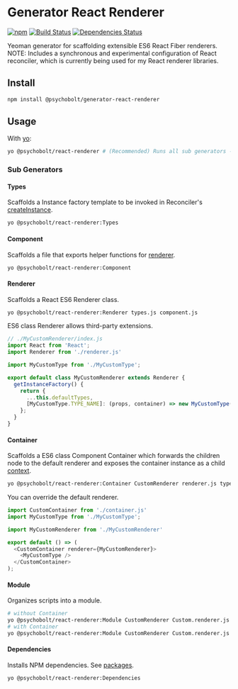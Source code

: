 # Generator React Renderer

[![npm](https://img.shields.io/npm/v/@psychobolt/generator-react-renderer.svg)](https://www.npmjs.com/package/@psychobolt/generator-react-renderer)
[![Build Status](https://travis-ci.org/psychobolt/generator-react-renderer.svg?branch=master)](https://travis-ci.org/psychobolt/generator-react-renderer)
[![Dependencies Status](https://david-dm.org/psychobolt/generator-react-renderer.svg)](https://david-dm.org/psychobolt/generator-react-renderer)

Yeoman generator for scaffolding extensible ES6 React Fiber renderers. NOTE: Includes a synchronous and experimental configuration of React reconciler, which is currently being used for my React renderer libraries. 

## Install

```sh
npm install @psychobolt/generator-react-renderer
```

## Usage

With [yo](https://www.npmjs.com/package/yo):
```sh
yo @psychobolt/react-renderer # (Recommended) Runs all sub generators - see section bellow.
```

### Sub Generators

#### Types

Scaffolds a Instance factory template to be invoked in Reconciler's [createInstance](src/Renderer/templates/renderer.js#L14).
```sh
yo @psychobolt/react-renderer:Types 
```

#### Component

Scaffolds a file that exports helper functions for [renderer](#renderer).
```sh
yo @psychobolt/react-renderer:Component
```

#### Renderer

Scaffolds a React ES6 Renderer class. 
```sh
yo @psychobolt/react-renderer:Renderer types.js component.js
```

ES6 class Renderer allows third-party extensions.
```js
// ./MyCustomRenderer/index.js
import React from 'React';
import Renderer from './renderer.js'

import MyCustomType from './MyCustomType';

export default class MyCustomRenderer extends Renderer {
  getInstanceFactory() {
    return {
      ...this.defaultTypes,
      [MyCustomType.TYPE_NAME]: (props, container) => new MyCustomType(props),
    };
  }
}
```

#### Container

Scaffolds a ES6 class Component Container which forwards the children node to the default renderer and exposes the container instance as a child [context](https://reactjs.org/docs/context.html).
```sh
yo @psychobolt/react-renderer:Container CustomRenderer renderer.js types.js
```

You can override the default renderer.
```js
import CustomContainer from './container.js'
import MyCustomType from './MyCustomType';

import MyCustomRenderer from './MyCustomRenderer'

export default () => (
  <CustomContainer renderer={MyCustomRenderer}>
    <MyCustomType />
  </CustomContainer>
);
```

#### Module

Organizes scripts into a module.
```sh
# without Container
yo @psychobolt/react-renderer:Module CustomRenderer Custom.renderer.js Custom.types.js component.js
# with Container
yo @psychobolt/react-renderer:Module CustomRenderer Custom.renderer.js types.js component.js CustomContainer Custom.container.js
```

#### Dependencies

Installs NPM dependencies. See [packages](src/Dependencies/Dependencies.generator.js#L4).
```sh
yo @psychobolt/react-renderer:Dependencies
```